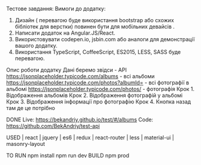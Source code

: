 Тестове завдання:
Вимоги до додатку:
1.	Дизайн ( перевагою буде використання bootstrap або схожих бібліотек для верстки) повинен бути для мобільних девайсів .
2.	Написати додаток на Angular.JS/React.
3.	Використовувати codepen.io, jsbin.com або аналоги для демонстрації вашого додатку.
4.	Використання TypeScript, CoffeeScript, ES2015, LESS, SASS буде перевагою.

Опис роботи додатку
Дані беремо звідси - АРІ
https://jsonplaceholder.typicode.com/albums - всі альбоми
https://jsonplaceholder.typicode.com/photos?albumId=<ID> - всі фотографії в альбомі
https://jsonplaceholder.typicode.com/photos/<ID> - фотографія
Крок 1. Відображення альбомів
Крок 2. Відображення фотографій у альбомі
Крок 3. Відображення інформації про фотографію
Крок 4. Кнопка назад там де це потрібно



DONE
    Live:  https://bekandriy.github.io/test/#/albums
    Code:  https://github.com/BekAndriy/test-api

USED
    | react
    | jquery
    | es6
    | redux
    | react-router
    | less
    | material-ui
    | masonry-layout
    

TO RUN
npm install
npm run dev
BUILD
npm prod
